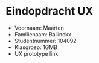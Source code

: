 # Eindopdracht UX

- Voornaam: Maarten
- Familienaam: Ballinckx
- Studentnummer: 104092
- Klasgroep: 1GMB 
- UX prototype link: 
